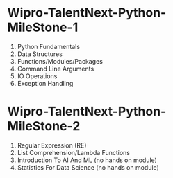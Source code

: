 # Wipro-TalentNext-Python-MileStone-1
1. Python Fundamentals
2. Data Structures
3. Functions/Modules/Packages
4. Command Line Arguments
5. IO Operations
6. Exception Handling

# Wipro-TalentNext-Python-MileStone-2
1. Regular Expression (RE)
2. List Comprehension/Lambda Functions
3. Introduction To AI And ML (no hands on module)
4. Statistics For Data Science (no hands on module)
